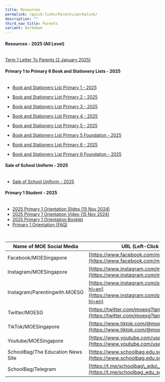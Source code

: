 ```yaml
---
title: Resources
permalink: /quick-links/Parents/permalink/
description: ""
third_nav_title: Parents
variant: markdown
---
```

#### **Resources - 2025 (All Level)**<br><br>

[Term 1 Letter To Parents (2 January 2025)](/files/2025_Term_1_Notification.pdf)

#### **Primary 1 to Primary 6 Book and Stationery Lists - 2025**<br><br>

* [Book and Stationery List Primary 1 - 2025](/files/Parent%20Resources/Booklist2025/2025_P1_Booklist.pdf)

* [Book and Stationery List Primary 2 - 2025](/files/Parent%20Resources/Booklist2025/2025_P2_Booklist.pdf)

* [Book and Stationery List Primary 3 - 2025](/files/Parent%20Resources/Booklist2025/2025_P3_Booklist.pdf)

* [Book and Stationery List Primary 4 - 2025](/files/Parent%20Resources/Booklist2025/2025_P4_Booklist.pdf)

* [Book and Stationery List Primary 5 - 2025](/files/Parent%20Resources/Booklist2025/2025_P5_Booklist_Standard.pdf)

* [Book and Stationery List Primary 5 Foundation - 2025](/files/Parent%20Resources/Booklist2025/2025_P5_Booklist_Foundation.pdf)

* [Book and Stationery List Primary 6 - 2025](/files/Parent%20Resources/Booklist2025/2025_P6_Booklist_Standard.pdf)

* [Book and Stationery List Primary 6 Foundation - 2025](/files/Parent%20Resources/Booklist2025/2025_P6_Booklist_Foundation.pdf)


#### **Sale of School Uniform - 2025**<br><br>

* [Sale of School Uniform - 2025](/files/Parent%20Resources/Schuniform2025/Seng_Kang_Pri_sale_schedule_EY24.pdf)


#### **Primary 1 Student - 2025**<br><br>

* [2025 Primary 1 Orientation Slides (15 Nov 2024)](/files/P1_Orientation_Combined_upload.pdf)
* [2025 Primary 1 Orientation Video (15 Nov 2024)](https://drive.google.com/file/d/1uYIjzKVml13FD7uXPtHy2ehKFXiFMhW8/view?usp=sharing)
* [2025 Primary 1 Orientation Booklet](/files/2025_Primary_1_Orientation_Booklet.pdf)
* [Primary 1 Orientation (FAQ)](/files/Primary_One_Orientation__FAQ_.pdf)





<br>

| Name of MOE Social Media | URL (Left-Click Below) |
| --- | --- |
| Facebook/MOESingapore | [https://www.facebook.com/moesingapore/](https://www.facebook.com/moesingapore/) |
| Instagram/MOESingapore | [https://www.instagram.com/moesingapore/?hl=en](https://www.instagram.com/moesingapore/?hl=en) |
| Instagram/Parentingwith.MOESG | [https://www.instagram.com/parentingwith.moesg/?hl=en](https://www.instagram.com/parentingwith.moesg/?hl=en) |
| Twitter/MOESG | [https://twitter.com/moesg?lang=en](https://twitter.com/moesg?lang=en) |
| TikTok/MOESingapore | [https://www.tiktok.com/@moesingapore](https://www.tiktok.com/@moesingapore) |
| Youtube/MOESingapore  | [https://www.youtube.com/user/moespore](https://www.youtube.com/user/moespore) |
| SchoolBag/The Education News Site  | [https://www.schoolbag.edu.sg/](https://www.schoolbag.edu.sg/) |
| SchoolBag/Telegram  | [https://t.me/schoolbag\_edu\_sg](https://t.me/schoolbag_edu_sg) |